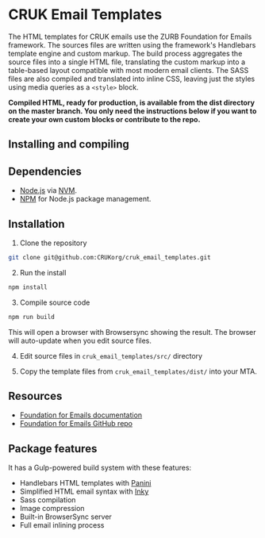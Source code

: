 # CRUK Email Templates

The HTML templates for CRUK emails use the ZURB Foundation for Emails framework. The sources files are written using the framework's Handlebars template engine and custom markup. The build process aggregates the source files into a single HTML file, translating the custom markup into a table-based layout compatible with most modern email clients. The SASS files are also compiled and translated into inline CSS, leaving just the styles using media queries as a `<style>` block.

**Compiled HTML, ready for production, is available from the dist directory on the master branch. You only need the instructions below if you want to create your own custom blocks or contribute to the repo.**

## Installing and compiling

## Dependencies

* [Node.js](https://nodejs.org/en/) via [NVM](https://github.com/creationix/nvm).
* [NPM](https://www.npmjs.com/) for Node.js package management.

## Installation

1. Clone the repository
```bash
git clone git@github.com:CRUKorg/cruk_email_templates.git
```

2. Run the install
```bash
npm install
```

3. Compile source code
```bash
npm run build
```
This will open a browser with Browsersync showing the result. The browser will auto-update when you edit source files.

4. Edit source files in `cruk_email_templates/src/` directory

5. Copy the template files from `cruk_email_templates/dist/` into your MTA.

## Resources

* [Foundation for Emails documentation](http://foundation.zurb.com/emails/docs/)
* [Foundation for Emails GitHub repo](https://github.com/zurb/foundation-emails)

## Package features

It has a Gulp-powered build system with these features:

- Handlebars HTML templates with [Panini](http://github.com/zurb/panini)
- Simplified HTML email syntax with [Inky](http://github.com/zurb/inky)
- Sass compilation
- Image compression
- Built-in BrowserSync server
- Full email inlining process
